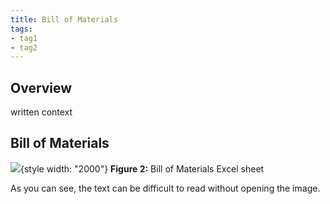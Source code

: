 ```yaml
---
title: Bill of Materials
tags:
- tag1
- tag2
---
```


## Overview
written context

## Bill of Materials
![](BOM-Screenshot.png){style width: "2000"}
**Figure 2:** Bill of Materials Excel sheet

As you can see, the text can be difficult to read without opening the image.
